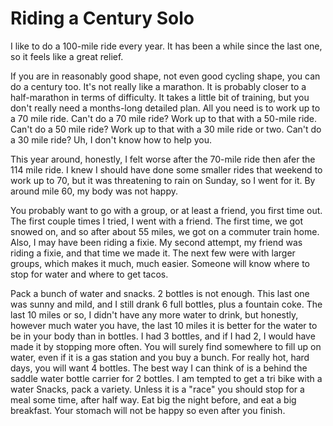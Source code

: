 # Riding a Century Solo

I like to do a 100-mile ride every year. It has been a while since the last one, so it feels like a great relief.

If you are in reasonably good shape, not even good cycling shape, you can do a century too. It's not really like a marathon. It is probably closer to a half-marathon in terms of difficulty. It takes a little bit of training, but you don't really need a months-long detailed plan. All you need is to work up to a 70 mile ride. Can't do a 70 mile ride? Work up to that with a 50-mile ride. Can't do a 50 mile ride? Work up to that with a 30 mile ride or two. Can't do a 30 mile ride? Uh, I don't know how to help you.

This year around, honestly, I felt worse after the 70-mile ride then afer the 114 mile ride. I knew I should have done some smaller rides that weekend to work up to 70, but it was threatening to rain on Sunday, so I went for it. By around mile 60, my body was not happy.

You probably want to go with a group, or at least a friend, you first time out. The first couple times I tried, I went with a friend. The first time, we got snowed on, and so after about 55 miles, we got on a commuter train home. Also, I may have been riding a fixie. My second attempt, my friend was riding a fixie, and that time we made it. The next few were with larger groups, which makes it much, much easier. Someone will know where to stop for water and where to get tacos.

Pack a bunch of water and snacks. 2 bottles is not enough. This last one was sunny and mild, and I still drank 6 full bottles, plus a fountain coke. The last 10 miles or so, I didn't have any more water to drink, but honestly, however much water you have, the last 10 miles it is better for the water to be in your body than in bottles. I had 3 bottles, and if I had 2, I would have made it by stopping more often. You will surely find somewhere to fill up on water, even if it is a gas station and you buy a bunch. For really hot, hard days, you will want 4 bottles. The best way I can think of is a behind the saddle water bottle carrier for 2 bottles. I am tempted to get a tri bike with a water  Snacks, pack a variety. Unless it is a "race" you should stop for a meal some time, after half way. Eat big the night before, and eat a big breakfast. Your stomach will not be happy so even after you finish.
